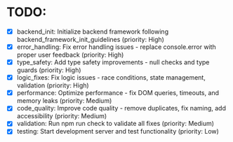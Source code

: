 # TODO:

- [x] backend_init: Initialize backend framework following backend_framework_init_guidelines (priority: High)
- [x] error_handling: Fix error handling issues - replace console.error with proper user feedback (priority: High)
- [x] type_safety: Add type safety improvements - null checks and type guards (priority: High)
- [x] logic_fixes: Fix logic issues - race conditions, state management, validation (priority: High)
- [x] performance: Optimize performance - fix DOM queries, timeouts, and memory leaks (priority: Medium)
- [x] code_quality: Improve code quality - remove duplicates, fix naming, add accessibility (priority: Medium)
- [x] validation: Run npm run check to validate all fixes (priority: Medium)
- [x] testing: Start development server and test functionality (priority: Low)
